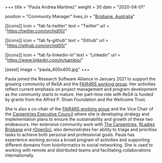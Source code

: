 +++
title = "Paula Andrea Martinez"
weight = 30
date = "2020-04-01"

position = "Community Manager"
lives_in = "[Brisbane, Australia](https://www.timeanddate.com/worldclock/australia/brisbane)"

[[icons]]
  icon = "fab fa-twitter"
  text = "Twitter"
  url = "https://twitter.com/orchid00/"

[[icons]]
  icon = "fab fa-github"
  text = "Github"
  url = "https://github.com/orchid00/"

[[icons]]
  icon = "fab fa-linkedin-in"
  text = "Linkedin"
  url = "https://www.linkedin.com/in/pambio/"

[asset]
  image = "paula_400x400.jpg"
+++

Paula joined the Research Software Alliance in January 2021 to support the growing community of ReSA and the 
[FAIR4RS working group](https://www.rd-alliance.org/groups/fair-4-research-software-fair4rs-wg). Her activities
reflect current emphasis on project management and program development as the community starts to mature. Her part-time 
role with ReSA is funded by grants from the Alfred P. Sloan Foundation and the Wellcome Trust.

She is also a co-chair of the [FAIR4RS working group](https://www.rd-alliance.org/groups/fair-4-research-software-fair4rs-wg)
and the Vice Chair of the [Carpentries Executive Council](https://carpentries.org/governance/) where she is developing 
strategy and implementation plans to ensure the sustainability and growth of these two endeavours.
Her extensive community work with [The Carpentries](https://carpentries.org/), [RLadies Brisbane](https://github.com/rladies/meetup-presentations_brisbane/blob/master/organisersKit/volunteers.md) and [rOpenSci](https://ropensci.org), also demonstrates her ability
to triage and prioritise tasks to achieve both personal and professional goals. Paula has experience working across a 
broad program of activities and supporting different domains from bioinformatics to social networking. She is used to 
working with remote and distributed teams and facilitating collaborations internationally. 



